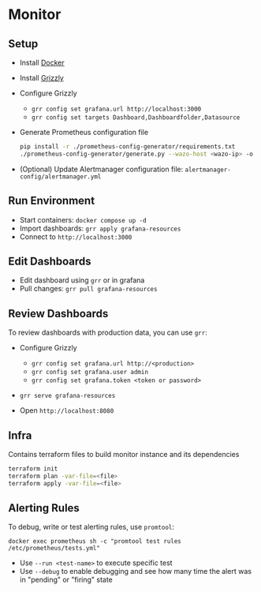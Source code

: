 # Monitor

## Setup

- Install [Docker](https://www.docker.com/)
- Install [Grizzly](https://grafana.github.io/grizzly/)
- Configure Grizzly
  - `grr config set grafana.url http://localhost:3000`
  - `grr config set targets Dashboard,Dashboardfolder,Datasource`

- Generate Prometheus configuration file

  ```sh
  pip install -r ./prometheus-config-generator/requirements.txt
  ./prometheus-config-generator/generate.py --wazo-host <wazo-ip> -o prometheus-config/prometheus.yml
  ```

- (Optional) Update Alertmanager configuration file:
  `alertmanager-config/alertmanager.yml`

## Run Environment

- Start containers: `docker compose up -d`
- Import dashboards: `grr apply grafana-resources`
- Connect to `http://localhost:3000`

## Edit Dashboards

- Edit dashboard using `grr` or in grafana
- Pull changes: `grr pull grafana-resources`

## Review Dashboards

To review dashboards with production data, you can use `grr`:

- Configure Grizzly
  - `grr config set grafana.url http://<production>`
  - `grr config set grafana.user admin`
  - `grr config set grafana.token <token or password>`

- `grr serve grafana-resources`
- Open `http://localhost:8080`

## Infra

Contains terraform files to build monitor instance and its dependencies

```sh
terraform init
terraform plan -var-file=<file>
terraform apply -var-file=<file>
```

## Alerting Rules

To debug, write or test alerting rules, use `promtool`:

```shell
docker exec prometheus sh -c "promtool test rules /etc/prometheus/tests.yml"
```

- Use `--run <test-name>` to execute specific test
- Use `--debug` to enable debugging and see how many time the alert was
  in "pending" or "firing" state
